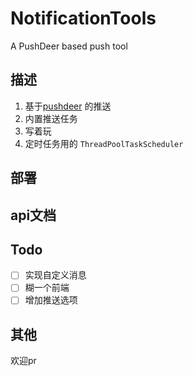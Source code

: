 # NotificationTools
A PushDeer based push tool

## 描述
1. 基于[pushdeer](https://github.com/easychen/pushdeer) 的推送
2. 内置推送任务
3. 写着玩
4. 定时任务用的 `ThreadPoolTaskScheduler`

## 部署


## api文档

## Todo
- [ ] 实现自定义消息
- [ ] 糊一个前端
- [ ] 增加推送选项

## 其他
欢迎pr